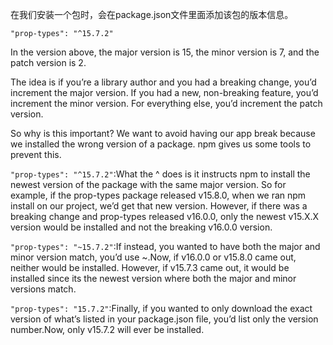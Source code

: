 在我们安装一个包时，会在package.json文件里面添加该包的版本信息。
```
"prop-types": "^15.7.2"
```
In the version above, the major version is 15, the minor version is 7, and the patch version is 2.

The idea is if you’re a library author and you had a breaking change, you’d increment the major version. If you had a new, non-breaking feature, you’d increment the minor version. For everything else, you’d increment the patch version.

So why is this important? We want to avoid having our app break because we installed the wrong version of a package. npm gives us some tools to prevent this.

`"prop-types": "^15.7.2"`:What the ^ does is it instructs npm to install the newest version of the package with the same major version. So for example, if the prop-types package released v15.8.0, when we ran npm install on our project, we’d get that new version. However, if there was a breaking change and prop-types released v16.0.0, only the newest v15.X.X version would be installed and not the breaking v16.0.0 version.

`"prop-types": "~15.7.2"`:If instead, you wanted to have both the major and minor version match, you’d use ~.Now, if v16.0.0 or v15.8.0 came out, neither would be installed. However, if v15.7.3 came out, it would be installed since its the newest version where both the major and minor versions match.

`"prop-types": "15.7.2"`:Finally, if you wanted to only download the exact version of what’s listed in your package.json file, you’d list only the version number.Now, only v15.7.2 will ever be installed.


